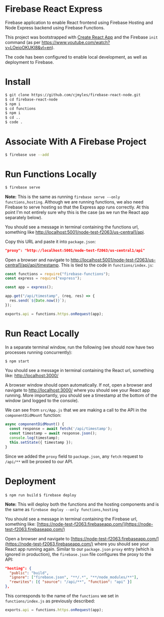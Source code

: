 # Firebase React Express

Firebase application to enable React frontend using Firebase Hosting and Node Express backend using Firebase Functions.

This project was bootstrapped with [Create React App](https://github.com/facebook/create-react-app) and the Firebase `init` command (as per https://www.youtube.com/watch?v=LOeioOKUKI8&vl=en).

The code has been configured to enable local development, as well as deployment to Firebase.

# Install

```bash
$ git clone https://github.com/cjmyles/firebase-react-node.git
$ cd firebase-react-node
$ npm i
$ cd functions
$ npm i
$ cd ..
$ code .
```

# Associate With A Firebase Project

```bash
$ firebase use --add
```

# Run Functions Locally

```bash
$ firebase serve
```

**Note:** This is the same as running `firebase serve --only functions,hosting`. Although we are running functions, we also need Firebase to serve hosting so that the Express app runs correctly. At this point I'm not entirely sure why this is the case (as we run the React app separately below).

You should see a message in terminal containing the functions url, something like [http://localhost:5001/node-test-f2063/us-central1/api](http://localhost:5001/node-test-f2063/us-central1/api).

Copy this URL and paste it into `package.json`:

```json
"proxy": "http://localhost:5001/node-test-f2063/us-central1/api"
```

Open a browser and navigate to [http://localhost:5001/node-test-f2063/us-central1/api/api/timestamp](http://localhost:5001/node-test-f2063/us-central1/api/api/timestamp). This is tied to the code in `functions/index.js`:

```js
const functions = require("firebase-functions");
const express = require("express");

const app = express();

app.get("/api/timestamp", (req, res) => {
  res.send(`${Date.now()}`);
});

exports.api = functions.https.onRequest(app);
```

# Run React Locally

In a separate terminal window, run the following (we should now have two processes running concurrently):

```bash
$ npm start
```

You should see a message in terminal containing the React url, something like: [http://localhost:3000/](http://localhost:3000/)

A browser window should open automatically. If not, open a browser and navigate to [http://localhost:3000/](http://localhost:3000/) where you should see your React app running. More importantly, you should see a timestamp at the bottom of the window (and logged to the console).

We can see from `src/App.js` that we are making a call to the API in the `componentDidMount` function:

```js
async componentDidMount() {
  const response = await fetch('/api/timestamp');
  const timestamp = await response.json();
  console.log(timestamp);
  this.setState({ timestamp });
}
```

Since we added the `proxy` field to `package.json`, any `fetch` request to `/api/**` will be proxied to our API.

# Deployment

`$ npm run build`
`$ firebase deploy`

**Note:** This will deploy both the functions and the hosting components and is the same as `firebase deploy --only functions,hosting`

You should see a message in terminal containing the Firebase url, something like: [https://node-test-f2063.firebaseapp.com/](https://node-test-f2063.firebaseapp.com/)

Open a browser and navigate to [https://node-test-f2063.firebaseapp.com/](https://node-test-f2063.firebaseapp.com/) where you should see your React app running again. Similar to our `package.json` `proxy` entry (which is ignored in production), the `firebase.json` file configures the proxy to the API:

```json
"hosting": {
  "public": "build",
  "ignore": ["firebase.json", "**/.*", "**/node_modules/**"],
  "rewrites": [{ "source": "/api/**", "function": "api" }]
},
```

This corresponds to the name of the `functions` we set in `functions/index.js` as previously described:

```js
exports.api = functions.https.onRequest(app);
```
